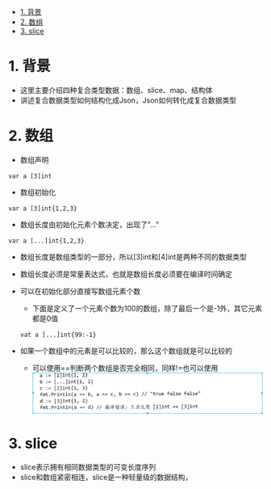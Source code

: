 <!-- TOC -->

- [1. 背景](#1-背景)
- [2. 数组](#2-数组)
- [3. slice](#3-slice)

<!-- /TOC -->
# 1. 背景
* 这里主要介绍四种复合类型数据：数组、slice、map、结构体
* 讲述复合数据类型如何结构化成Json，Json如何转化成复合数据类型

# 2. 数组
* 数组声明
```
var a [3]int
```
* 数组初始化
```
var a [3]int{1,2,3}
```
* 数组长度由初始化元素个数决定，出现了"..."
```
var a [...]int{1,2,3}
```
* 数组长度是数组类型的一部分，所以[3]int和[4]int是两种不同的数据类型
* 数组长度必须是常量表达式，也就是数组长度必须要在编译时间确定

* 可以在初始化部分直接写数组元素个数
    * 下面是定义了一个元素个数为100的数组，除了最后一个是-1外，其它元素都是0值
    ```
    vat a [...]int{99:-1}
    ```

* 如果一个数组中的元素是可以比较的，那么这个数组就是可以比较的
    * 可以使用==判断两个数组是否完全相同，同样!=也可以使用
    ![2019-11-13-09-55-20.png](./images/2019-11-13-09-55-20.png)


# 3. slice
* slice表示拥有相同数据类型的可变长度序列
* slice和数组紧密相连，slice是一种轻量级的数据结构，